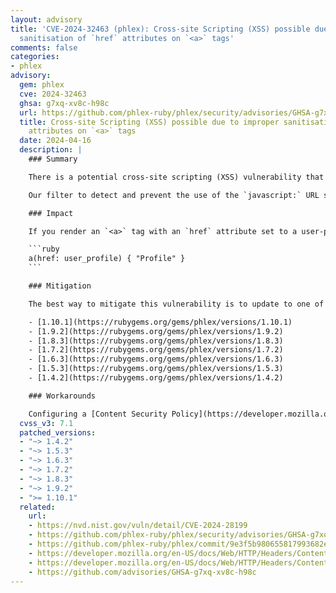 ```yaml
---
layout: advisory
title: 'CVE-2024-32463 (phlex): Cross-site Scripting (XSS) possible due to improper
  sanitisation of `href` attributes on `<a>` tags'
comments: false
categories:
- phlex
advisory:
  gem: phlex
  cve: 2024-32463
  ghsa: g7xq-xv8c-h98c
  url: https://github.com/phlex-ruby/phlex/security/advisories/GHSA-g7xq-xv8c-h98c
  title: Cross-site Scripting (XSS) possible due to improper sanitisation of `href`
    attributes on `<a>` tags
  date: 2024-04-16
  description: |
    ### Summary

    There is a potential cross-site scripting (XSS) vulnerability that can be exploited via maliciously crafted user data.

    Our filter to detect and prevent the use of the `javascript:` URL scheme in the `href` attribute of an `<a>` tag could be bypassed with tab `\t` or newline `\n` characters between the characters of the protocol, e.g. `java\tscript:`.

    ### Impact

    If you render an `<a>` tag with an `href` attribute set to a user-provided link, that link could potentially execute JavaScript when clicked by another user.

    ```ruby
    a(href: user_profile) { "Profile" }
    ```

    ### Mitigation

    The best way to mitigate this vulnerability is to update to one of the following versions:

    - [1.10.1](https://rubygems.org/gems/phlex/versions/1.10.1)
    - [1.9.2](https://rubygems.org/gems/phlex/versions/1.9.2)
    - [1.8.3](https://rubygems.org/gems/phlex/versions/1.8.3)
    - [1.7.2](https://rubygems.org/gems/phlex/versions/1.7.2)
    - [1.6.3](https://rubygems.org/gems/phlex/versions/1.6.3)
    - [1.5.3](https://rubygems.org/gems/phlex/versions/1.5.3)
    - [1.4.2](https://rubygems.org/gems/phlex/versions/1.4.2)

    ### Workarounds

    Configuring a [Content Security Policy](https://developer.mozilla.org/en-US/docs/Web/HTTP/Headers/Content-Security-Policy) that does not allow [`unsafe-inline`](https://developer.mozilla.org/en-US/docs/Web/HTTP/Headers/Content-Security-Policy#unsafe-inline) would effectively prevent this vulnerability from being exploited.
  cvss_v3: 7.1
  patched_versions:
  - "~> 1.4.2"
  - "~> 1.5.3"
  - "~> 1.6.3"
  - "~> 1.7.2"
  - "~> 1.8.3"
  - "~> 1.9.2"
  - ">= 1.10.1"
  related:
    url:
    - https://nvd.nist.gov/vuln/detail/CVE-2024-28199
    - https://github.com/phlex-ruby/phlex/security/advisories/GHSA-g7xq-xv8c-h98c
    - https://github.com/phlex-ruby/phlex/commit/9e3f5b980655817993682e409cbda72956d865cb
    - https://developer.mozilla.org/en-US/docs/Web/HTTP/Headers/Content-Security-Policy
    - https://developer.mozilla.org/en-US/docs/Web/HTTP/Headers/Content-Security-Policy#unsafe-inline
    - https://github.com/advisories/GHSA-g7xq-xv8c-h98c
---
```

